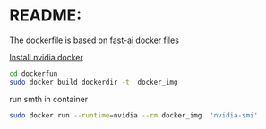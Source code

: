README:
=======
The dockerfile is based on [fast-ai docker files](\https://github.com/Paperspace/fastai-docker/tree/master/fastai-v3
)


[Install nvidia docker]( https://github.com/NVIDIA/nvidia-docker)


```bash
cd dockerfun
sudo docker build dockerdir -t  docker_img

```

run smth in container 

```bash
sudo docker run --runtime=nvidia --rm docker_img  'nvidia-smi'
```
